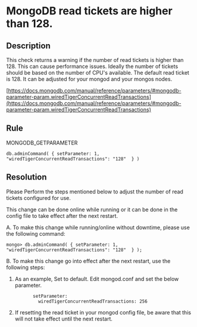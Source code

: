 # MongoDB read tickets are higher than 128.

## Description
This check returns a warning if the number of read tickets is higher than 128. This can cause performance issues.
Ideally the number of tickets should be based on the number of CPU's available.
The default read ticket is 128.
It can be adjusted for your mongod and your mongos nodes.

[https://docs.mongodb.com/manual/reference/parameters/#mongodb-parameter-param.wiredTigerConcurrentReadTransactions](https://docs.mongodb.com/manual/reference/parameters/#mongodb-parameter-param.wiredTigerConcurrentReadTransactions)



## Rule
MONGODB_GETPARAMETER

`db.adminCommand( { setParameter: 1, "wiredTigerConcurrentReadTransactions": "128"  } )`

## Resolution
Please Perform the steps mentioned below to adjust the number of read tickets configured for use.

This change can be done online while running or it can be done in the config file to take effect after the next restart.

A. To make this change while running/online without downtime, please use the following command:

`mongo> db.adminCommand( { setParameter: 1, "wiredTigerConcurrentReadTransactions": "128"  } );`

B. To make this change go into effect after the next restart, use the following steps:

1. As an example, Set to default. 
Edit mongod.conf and set the below parameter.
```
          setParameter:
            wiredTigerConcurrentReadTransactions: 256
```
2. If resetting the read ticket in your mongod config file, be aware that this will not take effect until the next restart.
